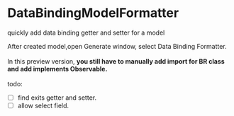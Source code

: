 # DataBindingModelFormatter
quickly add data binding getter and setter for a model

After created model,open Generate window, select Data Binding Formatter.<br>
<br>
In this preview version, **you still have to manually add import for BR class and add implements Observable.**<br>
<br>
todo:<br>
- [ ] find exits getter and setter.<br>
- [ ] allow select field.<br>

